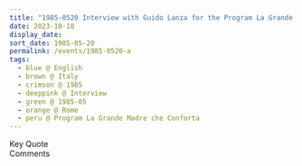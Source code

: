 ```yaml
---
title: "1985-0520 Interview with Guido Lanza for the Program La Grande Madre che Conforta on CH 21, before the first Public Program, Rome, Italy"
date: 2023-10-10
display_date: 
sort_date: 1985-05-20
permalink: /events/1985-0520-a
tags:
  - blue @ English
  - brown @ Italy
  - crimson @ 1985
  - deeppink @ Interview
  - green @ 1985-05
  - orange @ Rome
  - peru @ Program La Grande Madre che Conforta
---
```


<wave-list>
  <list-title color="green" width="75">Key Quote</list-title>
  <list-item color="BlanchedAlmond"  width="200"></list-item>
  <list-item color="Lavender"></list-item>
  <list-item color="BlanchedAlmond"></list-item>
</wave-list>

<br>

<wave-list>
  <list-title color="green" width="75">Comments</list-title>
  <list-item color="BlanchedAlmond"  width="200"></list-item>
  <list-item color="Lavender"></list-item>
  <list-item color="BlanchedAlmond"></list-item>
</wave-list>